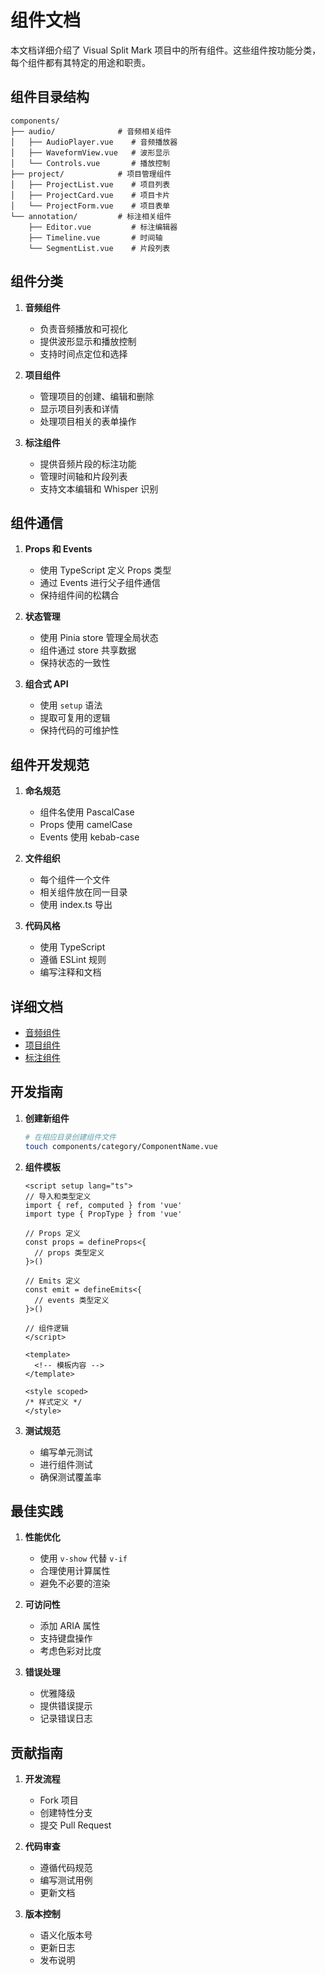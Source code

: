 # 组件文档

本文档详细介绍了 Visual Split Mark 项目中的所有组件。这些组件按功能分类，每个组件都有其特定的用途和职责。

## 组件目录结构

```
components/
├── audio/              # 音频相关组件
│   ├── AudioPlayer.vue    # 音频播放器
│   ├── WaveformView.vue   # 波形显示
│   └── Controls.vue       # 播放控制
├── project/            # 项目管理组件
│   ├── ProjectList.vue    # 项目列表
│   ├── ProjectCard.vue    # 项目卡片
│   └── ProjectForm.vue    # 项目表单
└── annotation/         # 标注相关组件
    ├── Editor.vue         # 标注编辑器
    ├── Timeline.vue       # 时间轴
    └── SegmentList.vue    # 片段列表
```

## 组件分类

1. **音频组件**
   - 负责音频播放和可视化
   - 提供波形显示和播放控制
   - 支持时间点定位和选择

2. **项目组件**
   - 管理项目的创建、编辑和删除
   - 显示项目列表和详情
   - 处理项目相关的表单操作

3. **标注组件**
   - 提供音频片段的标注功能
   - 管理时间轴和片段列表
   - 支持文本编辑和 Whisper 识别

## 组件通信

1. **Props 和 Events**
   - 使用 TypeScript 定义 Props 类型
   - 通过 Events 进行父子组件通信
   - 保持组件间的松耦合

2. **状态管理**
   - 使用 Pinia store 管理全局状态
   - 组件通过 store 共享数据
   - 保持状态的一致性

3. **组合式 API**
   - 使用 `setup` 语法
   - 提取可复用的逻辑
   - 保持代码的可维护性

## 组件开发规范

1. **命名规范**
   - 组件名使用 PascalCase
   - Props 使用 camelCase
   - Events 使用 kebab-case

2. **文件组织**
   - 每个组件一个文件
   - 相关组件放在同一目录
   - 使用 index.ts 导出

3. **代码风格**
   - 使用 TypeScript
   - 遵循 ESLint 规则
   - 编写注释和文档

## 详细文档

- [音频组件](./audio.md)
- [项目组件](./project.md)
- [标注组件](./annotation.md)

## 开发指南

1. **创建新组件**
   ```bash
   # 在相应目录创建组件文件
   touch components/category/ComponentName.vue
   ```

2. **组件模板**
   ```vue
   <script setup lang="ts">
   // 导入和类型定义
   import { ref, computed } from 'vue'
   import type { PropType } from 'vue'

   // Props 定义
   const props = defineProps<{
     // props 类型定义
   }>()

   // Emits 定义
   const emit = defineEmits<{
     // events 类型定义
   }>()

   // 组件逻辑
   </script>

   <template>
     <!-- 模板内容 -->
   </template>

   <style scoped>
   /* 样式定义 */
   </style>
   ```

3. **测试规范**
   - 编写单元测试
   - 进行组件测试
   - 确保测试覆盖率

## 最佳实践

1. **性能优化**
   - 使用 `v-show` 代替 `v-if`
   - 合理使用计算属性
   - 避免不必要的渲染

2. **可访问性**
   - 添加 ARIA 属性
   - 支持键盘操作
   - 考虑色彩对比度

3. **错误处理**
   - 优雅降级
   - 提供错误提示
   - 记录错误日志

## 贡献指南

1. **开发流程**
   - Fork 项目
   - 创建特性分支
   - 提交 Pull Request

2. **代码审查**
   - 遵循代码规范
   - 编写测试用例
   - 更新文档

3. **版本控制**
   - 语义化版本号
   - 更新日志
   - 发布说明 